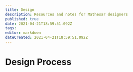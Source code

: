 ```yaml
---
title: Design
description: Resources and notes for Mathesar designers
published: true
date: 2021-04-21T18:59:51.092Z
tags: 
editor: markdown
dateCreated: 2021-04-21T18:59:51.092Z
---
```


# Design Process